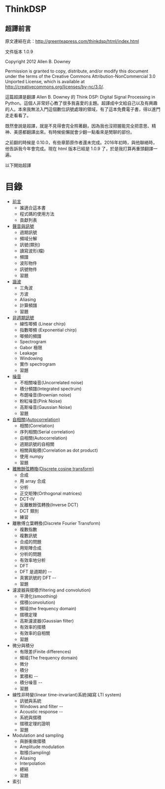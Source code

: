 
# ThinkDSP

## 超譯前言

原文連結在此：http://greenteapress.com/thinkdsp/html/index.html

文件版本 1.0.9

Copyright 2012 Allen B. Downey

Permission is granted to copy, distribute, and/or modify this document under the terms of the Creative Commons Attribution-NonCommercial 3.0 Unported License, which is available at http://creativecommons.org/licenses/by-nc/3.0/.

這篇超譯是翻譯 Allen B. Downey 的 Think DSP: Digital Signal Processing in Python。這個人非常好心教了很多我喜愛的主題。超譯成中文給自己以及有興趣的人。本來我無法入門這個數位訊號處理的領域，有了這本免費電子書，得以進門走走看看了。

既然會說是超譯，就是不見得會完全照著翻，因為我也沒把握能完全把意思、精神、美感都翻譯出來。有時候偷懶就會少翻一點看來是閒聊的部份。

之前翻的時候是 0.10.0，有些章節原作者還未完成。2016年初時，與他聯絡時，他告訴我今年會完成。現在 html 版本已經是 1.0.9 了，於是我打算再重頭翻譯一遍。

以下開始超譯

# 目錄

* [前言](thinkdsp001.md)
  * 誰適合這本書
  * 程式碼的使用方法
  * 貢獻列表
* [聲音與訊號](thinkdsp002.md)
  * 週期訊號
  * 頻域分解
  * 訊號(類別)
  * 讀寫波形(檔)
  * 頻譜
  * 波形物件
  * 訊號物件
  * 習題
* [諧波](thinkdsp003.md)
  * 三角波
  * 方波
  * Aliasing
  * 計算頻譜
  * 習題
* [非週期訊號](thinkdsp004.md)
  * 線性唧頻 (Linear chirp)
  * 指數唧頻 (Exponential chirp)
  * 唧頻的頻譜
  * Spectrogram
  * Gabor 極限
  * Leakage
  * Windowing
  * 實作 spectrogram
  * 習題
* [噪音](thinkdsp005.md)
  * 不相關噪音(Uncorrelated noise)
  * 積分頻譜(Integrated spectrum)
  * 布朗噪音(Brownian noise)
  * 粉紅噪音(Pink Noise)
  * 高斯噪音(Gaussian Noise)
  * 習題
* [自相關(Autocorrelation)](thinkdsp006.md)
  * 相關(Correlation)
  * 序列相關(Serial correlation)
  * 自相關(Autocorrelation)
  * 週期訊號的自相關
  * 相關與點積(Correlation as dot product)
  * 使用 numpy
  * 習題
* [離散餘弦轉換(Discrete cosine transform)](thinkdsp007.md)
  * 合成
  * 用 array 合成
  * 分析
  * 正交矩陣(Orthogonal matrices)
  * DCT-IV
  * 反離散餘弦轉換(Inverse DCT)
  * DCT 類別
  * 練習
* 離散傅立葉轉換(Discrete Fourier Transform)
  * 複數指數
  * 複數訊號
  * 合成的問題
  * 用矩陣合成
  * 分析的問題
  * 有效率地分析
  * DFT
  * DFT 是週期的 --
  * 真實訊號的 DFT --
  * 習題
* 濾波器與摺積(filtering and convolution)
  * 平滑化(smoothing)
  * 摺積(convolution)
  * 頻域(the frequency domain)
  * 摺積定理
  * 高斯濾波器(Gaussian filter)
  * 有效率的摺積
  * 有效率的自相關
  * 習題
* 微分與積分
  * 有限差(Finite differences)
  * 頻域(The frequency domain)
  * 微分
  * 積分
  * 累積和 --
  * 積分噪音 --
  * 習題
* 線性非時變(linear time-invariant)系統(縮寫 LTI system)
  * 訊號與系統
  * Windows and filter --
  * Acoustic response --
  * 系統與摺積
  * 摺積定理的證明
  * 習題
* Modulation and sampling
  * 與脈衝做摺積
  * Amplitude modulation
  * 取樣(Sampling)
  * Aliasing
  * Interpolation
  * 總結
  * 習題
* 索引


